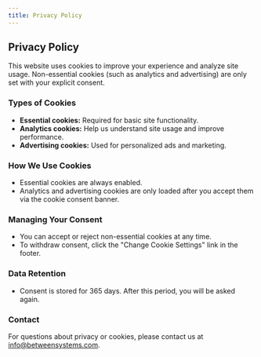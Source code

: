 ```yaml
---
title: Privacy Policy
---
```


## Privacy Policy

This website uses cookies to improve your experience and analyze site usage. Non-essential cookies (such as analytics and advertising) are only set with your explicit consent.

### Types of Cookies

- **Essential cookies:** Required for basic site functionality.
- **Analytics cookies:** Help us understand site usage and improve performance.
- **Advertising cookies:** Used for personalized ads and marketing.

### How We Use Cookies

- Essential cookies are always enabled.
- Analytics and advertising cookies are only loaded after you accept them via the cookie consent banner.

### Managing Your Consent

- You can accept or reject non-essential cookies at any time.
- To withdraw consent, click the "Change Cookie Settings" link in the footer.

### Data Retention

- Consent is stored for 365 days. After this period, you will be asked again.

### Contact

For questions about privacy or cookies, please contact us at info@betweensystems.com.
